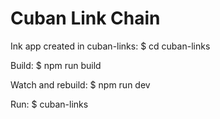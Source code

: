 # Cuban Link Chain

 Ink app created in cuban-links:
    $ cd cuban-links
  
  Build:
    $ npm run build
  
  Watch and rebuild:
    $ npm run dev
  
  Run:
    $ cuban-links
  

  